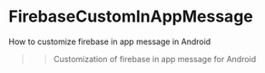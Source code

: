 # FirebaseCustomInAppMessage
How to customize firebase in app message in Android
>>Customization of firebase in app message for Android

